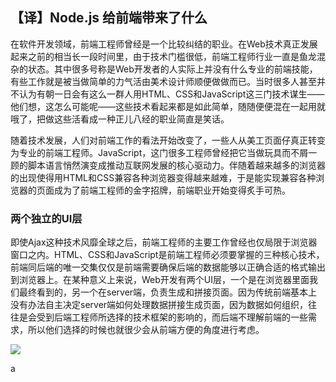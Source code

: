 ## 【译】Node.js 给前端带来了什么

在软件开发领域，前端工程师曾经是一个比较纠结的职业。在Web技术真正发展起来之前的相当长一段时间里，由于技术门槛很低，前端工程师行业一直是鱼龙混杂的状态。其中很多号称是Web开发者的人实际上并没有什么专业的前端技能，有些工作就是被当做简单的力气活由美术设计师顺便做做而已。当时很多人甚至并不认为有朝一日会有这么一群人用HTML、CSS和JavaScript这三门技术谋生——他们想，这怎么可能呢——这些技术看起来都是如此简单，随随便便混在一起用就哦了，把做这些活看成一种正儿八经的职业简直是笑话。

随着技术发展，人们对前端工作的看法开始改变了，一些人从美工页面仔真正转变为专业的前端工程师。JavaScript，这门很多工程师曾经把它当做玩具而不屑一顾的脚本语言悄然演变成推动互联网发展的核心驱动力。伴随着越来越多的浏览器的出现使得用HTML和CSS兼容各种浏览器变得越来越难，于是能实现兼容各种浏览器的页面成为了前端工程师的金字招牌，前端职业开始变得炙手可热。

### 两个独立的UI层

即使Ajax这种技术风靡全球之后，前端工程师的主要工作曾经也仅局限于浏览器窗口之内。HTML、CSS和JavaScript是前端工程师必须要掌握的三种核心技术，前端同后端的唯一交集仅仅是前端需要确保后端的数据能够以正确合适的格式输出到浏览器上。在某种意义上来说，Web开发有两个UI层，一个是在浏览器里面我们最终看到的，另一个在server端，负责生成和拼接页面。因为传统前端基本上没有办法自主决定server端如何处理数据拼接生成页面，因为数据如何组织，往往是会受到后端工程师所选择的技术框架的影响的，而后端不理解前端的一些需求，所以他们选择的时候也就很少会从前端方便的角度进行考虑。

<img src="http://www.nczonline.net/blog/wp-content/uploads/2013/10/nodejs1.png"/>

a
